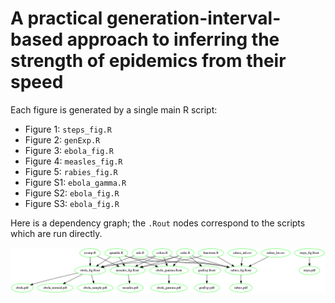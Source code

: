 # A practical generation-interval-based approach to inferring the strength of epidemics from their speed

Each figure is generated by a single main R script:

- Figure 1: `steps_fig.R`
- Figure 2: `genExp.R`
- Figure 3: `ebola_fig.R`
- Figure 4: `measles_fig.R`
- Figure 5: `rabies_fig.R`
- Figure S1: `ebola_gamma.R`
- Figure S2: `ebola_fig.R`
- Figure S3: `ebola_fig.R`

Here is a dependency graph; the `.Rout` nodes correspond to the scripts which are run directly.

![Dependency graph for MS figures](git_push/figs.mg.png "Dependency graph")
